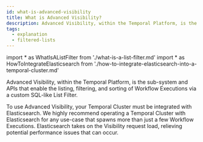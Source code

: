 ```yaml
---
id: what-is-advanced-visibility
title: What is Advanced Visibility?
description: Advanced Visibility, within the Temporal Platform, is the sub-system and APIs that enable the listing, filtering, and sorting of Workflow Executions via an SQL-like query syntax.
tags:
  - explanation
  - filtered-lists
---
```


import * as WhatIsAListFilter from './what-is-a-list-filter.md'
import * as HowToIntegrateElasticsearch from './how-to-integrate-elasticsearch-into-a-temporal-cluster.md'

Advanced Visibility, within the Temporal Platform, is the sub-system and APIs that enable the listing, filtering, and sorting of Workflow Executions via a custom SQL-like <preview page={WhatIsAListFilter}>List Filter</preview>.

To use Advanced Visibility, your Temporal Cluster must be <preview page={HowToIntegrateElasticsearch}>integrated with Elasticsearch</preview>.
We highly recommend operating a Temporal Cluster with Elasticsearch for any use-case that spawns more than just a few Workflow Executions.
Elasticsearch takes on the Visibility request load, relieving potential performance issues that can occur.
